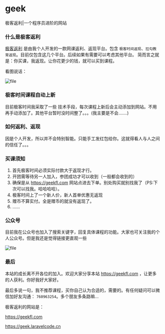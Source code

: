 # geek
极客返利|一个程序员进阶的网站

### 什么是极客返利
[极客返利](https://geekfl.com) 是由我个人开发的一款网课返利、返现平台。包含 `极客时间返现`、`拉勾教育返现`。目前仅包含这几个平台。后续如果有需要可以考虑其他平台。
简而言之就是：你买课，我返现。让你花更少的钱，就可以买到课程。

看图说话：

![file](https://upyun.laravelcode.cn/uploads/images/posts/202005/20/WPEbLqAt7HYK1oWra4W7ldJi55VktsrYxrh3xhca.png)

### 极客时间课程自动上新
目前极客时间我采取了一些 技术手段，每次课程上新后会主动添加到网站。不用再手动添加了。其他平台暂时没时间整了。。。(我主要是不会.......)

### 如何返利、返现
因是个人开发，所以并不会特别智能。只能手工发红包给你。这就得看人与人之间的信任了。。。

### 买课须知
1. 首先极客时间必须实际付款大于返现才行。
2. 开团需等待另一人加入，参团成功才可以收到（一般都会收到的）
3. 确保是从 https://geekfl.com 网站点进去下单。别处购买就别找我了（PS:下次可以找我。哈哈哈哈）。
4. 极客时间上了一个新人价，新人首单优惠无返现
5. 赠币不算实付。全是赠币的就没有返现了。
6. ......


### 公众号
目前我在公众号也加入了搜索关键字，回复具体课程的功能。大家也可关注我的个人公众号。但是我还是觉得链接更直观一些

![file](https://upyun.laravelcode.cn/uploads/images/posts/202005/10/AB3HLl94gWZun5ahF57EdyVlGzsUV92jvjU2yx1L.png)


### 最后
本站的成长离不开各位的加入。欢迎大家分享本站 https://geekfl.com ，让更多的人获利。你好我好大家好。

最后多说一句，我不推荐课程，买你自己认为合适的，需要的。有任何疑问可以微信加好友沟通： `760963254`。多个朋友多条路嘛...

极客返利的网站是：

https://geekfl.com 

https://geek.laravelcode.cn


